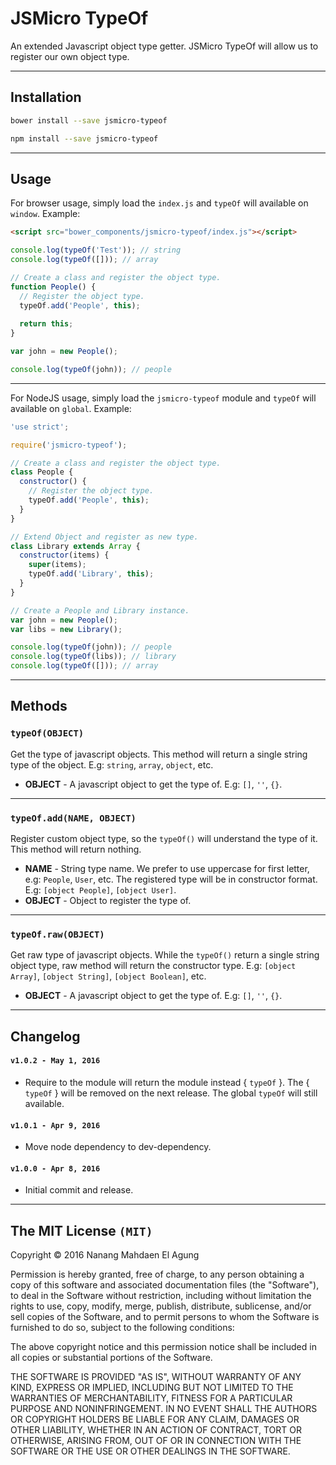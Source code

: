 # JSMicro TypeOf

An extended Javascript object type getter. JSMicro TypeOf will allow us to register our own object type.

***

## Installation

```bash
bower install --save jsmicro-typeof
```

```bash
npm install --save jsmicro-typeof
```

***

## Usage

For browser usage, simply load the `index.js` and `typeOf` will available on `window`. Example:

```html
<script src="bower_components/jsmicro-typeof/index.js"></script>
```

```js
console.log(typeOf('Test')); // string
console.log(typeOf([])); // array

// Create a class and register the object type.
function People() {
  // Register the object type.
  typeOf.add('People', this);
  
  return this;
}

var john = new People();

console.log(typeOf(john)); // people
```

***

For NodeJS usage, simply load the `jsmicro-typeof` module and `typeOf` will available on `global`. Example:

```js
'use strict';

require('jsmicro-typeof');

// Create a class and register the object type.
class People {
  constructor() {
    // Register the object type.
    typeOf.add('People', this);
  }
}

// Extend Object and register as new type.
class Library extends Array {
  constructor(items) {
    super(items);
    typeOf.add('Library', this);
  }
}

// Create a People and Library instance.
var john = new People();
var libs = new Library();

console.log(typeOf(john)); // people
console.log(typeOf(libs)); // library
console.log(typeOf([])); // array
```

***

## Methods

### **`typeOf(OBJECT)`**

Get the type of javascript objects. This method will return a single string type of the object. E.g: `string`, `array`, `object`, etc.

*   **OBJECT** - A javascript object to get the type of. E.g: `[]`, `''`, `{}`.

***

### **`typeOf.add(NAME, OBJECT)`**

Register custom object type, so the `typeOf()` will understand the type of it. This method will return nothing.

*   **NAME** - String type name. We prefer to use uppercase for first letter, e.g: `People`, `User`, etc. The registered type will be in constructor format. E.g: `[object People]`, `[object User]`.
*   **OBJECT** - Object to register the type of.

***

### **`typeOf.raw(OBJECT)`**

Get raw type of javascript objects. While the `typeOf()` return a single string object type, raw method will return the constructor type. E.g: `[object Array]`, `[object String]`, `[object Boolean]`, etc.

*   **OBJECT** - A javascript object to get the type of. E.g: `[]`, `''`, `{}`.

***

## Changelog

#### **`v1.0.2 - May 1, 2016`**

*   Require to the module will return the module instead { `typeOf` }. The { `typeOf` } will be removed on the next release. The global `typeOf` will still available.

#### **`v1.0.1 - Apr 9, 2016`**

*   Move node dependency to dev-dependency.

#### **`v1.0.0 - Apr 8, 2016`**

*   Initial commit and release.

***

## The MIT License **`(MIT)`**

Copyright © 2016 Nanang Mahdaen El Agung

Permission is hereby granted, free of charge, to any person obtaining a copy of this software and associated documentation files (the "Software"), to deal in the Software without restriction, including without limitation the rights to use, copy, modify, merge, publish, distribute, sublicense, and/or sell copies of the Software, and to permit persons to whom the Software is furnished to do so, subject to the following conditions:

The above copyright notice and this permission notice shall be included in all copies or substantial portions of the Software.

THE SOFTWARE IS PROVIDED "AS IS", WITHOUT WARRANTY OF ANY KIND, EXPRESS OR IMPLIED, INCLUDING BUT NOT LIMITED TO THE WARRANTIES OF MERCHANTABILITY, FITNESS FOR A PARTICULAR PURPOSE AND NONINFRINGEMENT. IN NO EVENT SHALL THE AUTHORS OR COPYRIGHT HOLDERS BE LIABLE FOR ANY CLAIM, DAMAGES OR OTHER LIABILITY, WHETHER IN AN ACTION OF CONTRACT, TORT OR OTHERWISE, ARISING FROM, OUT OF OR IN CONNECTION WITH THE SOFTWARE OR THE USE OR OTHER DEALINGS IN THE SOFTWARE.

